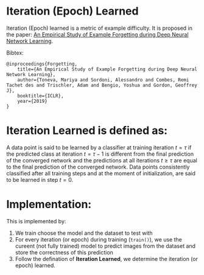 # Iteration (Epoch) Learned
Iteration (Epoch) learned is a metric of example difficulty.
It is proposed in the paper: [An Empirical Study of Example Forgetting during Deep Neural Network Learning](https://arxiv.org/abs/1812.05159).

Bibtex: 
```
@inproceedings{Forgetting,
    title={An Empirical Study of Example Forgetting during Deep Neural Network Learning},
    author={Toneva, Mariya and Sordoni, Alessandro and Combes, Remi Tachet des and Trischler, Adam and Bengio, Yoshua and Gordon, Geoffrey J},
    booktitle={ICLR},
    year={2019}
}
```
# **Iteration Learned** is defined as: 

A data point is said to be learned by a classifier at training iteration $t = \tau$ if the predicted
class at iteration $t = \tau − 1$ is different from the final prediction of the converged network and the
predictions at all iterations $t ≥ \tau$ are equal to the final prediction of the converged network. Data
points consistently classified after all training steps and at the moment of initialization, are said to be
learned in step $t = 0$.

# Implementation:

This is implemented by: 

1. We train choose the model and the dataset to test with
2. For every iteration (or epoch) during training (`train()`), we use the cureent (not fully trained) model to predict images from the dataset and store the correctness of this prediction
3. Follow the defination of **Iteration Learned**, we determine the iteration (or epoch) learned.
